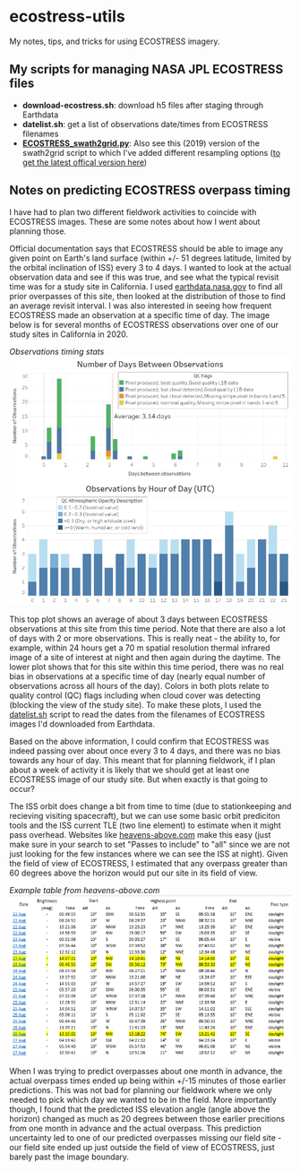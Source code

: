 # ecostress-utils

My notes, tips, and tricks for using ECOSTRESS imagery.

## My scripts for managing NASA JPL ECOSTRESS files

* **download-ecostress.sh**: download h5 files after staging through Earthdata
* **datelist.sh**: get a list of observations date/times from ECOSTRESS filenames
* [**ECOSTRESS_swath2grid.py**](https://github.com/spestana/ECOSTRESS_swath2grid): Also see this (2019) version of the swath2grid script to which I've added different resampling options ([to get the latest offical version here](https://git.earthdata.nasa.gov/projects/LPDUR/repos/ecostress_swath2grid/browse))

## Notes on predicting ECOSTRESS overpass timing

I have had to plan two different fieldwork activities to coincide with ECOSTRESS images. These are some notes about how I went about planning those.

Official documentation says that ECOSTRESS should be able to image any given point on Earth's land surface (within +/- 51 degrees latitude, limited by the orbital inclination of ISS) every 3 to 4 days. I wanted to look at the actual observation data and see if this was true, and see what the typical revisit time was for a study site in California. I used [earthdata.nasa.gov](https://earthdata.nasa.gov/) to find all prior overpasses of this site, then looked at the distribution of those to find an average revisit interval. I was also interested in seeing how frequent ECOSTRESS made an observation at a specific time of day. The image below is for several months of ECOSTRESS observations over one of our study sites in California in 2020.

*Observations timing stats*
![Plots of number of days between observations, and observations by hour of day UTC](images/revisit_plots.jpg "Plots of number of days between observations, and observations by hour of day UTC")

This top plot shows an average of about 3 days between ECOSTRESS observations at this site from this time period. Note that there are also a lot of days with 2 or more observations. This is really neat - the ability to, for example, within 24 hours get a 70 m spatial resolution thermal infrared image of a site of interest at night and then again during the daytime. The lower plot shows that for this site within this time period, there was no real bias in observations at a specific time of day (nearly equal number of observations across all hours of the day). Colors in both plots relate to quality control (QC) flags including when cloud cover was detecting (blocking the view of the study site). To make these plots, I used the [datelist.sh](datelist.sh) script to read the dates from the filenames of ECOSTRESS images I'd downloaded from Earthdata.

Based on the above information, I could confirm that ECOSTRESS was indeed passing over about once every 3 to 4 days, and there was no bias towards any hour of day. This meant that for planning fieldwork, if I plan about a week of activity it is likely that we should get at least one ECOSTRESS image of our study site. But when exactly is that going to occur?

The ISS orbit does change a bit from time to time (due to stationkeeping and recieving visiting spacecraft), but we can use some basic orbit prediciton tools and the ISS current TLE (two line element) to estimate when it might pass overhead. Websites like [heavens-above.com](https://heavens-above.com/PassSummary.aspx?satid=25544&lat=35.8171&lng=-106.3037&loc=SUMO&alt=0&tz=MST) make this easy (just make sure in your search to set "Passes to include" to "all" since we are not just looking for the few instances where we can see the ISS at night). Given the field of view of ECOSTRESS, I estimated that any overpass greater than 60 degrees above the horizon would put our site in its field of view. 

*Example table from heavens-above.com*
![Example table of ISS overpass predictions](images/ECOSTRESS_ISS_pass_predictions.PNG "Example table of ISS overpass predictions")

When I was trying to predict overpasses about one month in advance, the actual overpass times ended up being within +/-15 minutes of those earlier predictions. This was not bad for planning our fieldwork where we only needed to pick which day we wanted to be in the field. More importantly though, I found that the predicted ISS elevation angle (angle above the horizon) changed as much as 20 degrees between those earlier precitions from one month in advance and the actual overpass. This prediction uncertainty led to one of our predicted overpasses missing our field site - our field site ended up just outside the field of view of ECOSTRESS, just barely past the image boundary.

